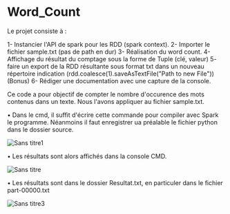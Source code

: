  # Word_Count

 Le projet consiste à :

   1- Instancier l'API de spark pour les RDD (spark context). 
   2- Importer le fichier sample.txt (pas de path en dur)
   3- Réalisation  du word count.
   4- Affichage du résultat du comptage sous la forme de Tuple (clé, valeur) 
   5- faire un export de la RDD résultante sous format txt dans un nouveau répertoire indication (rdd.coalesce(1).saveAsTextFile("Path to new File")) 
   (Bonus) 6- Rédiger une documentation avec une capture de la console.
   

  Ce code a pour objectif de compter le nombre d'occurence des mots contenus dans un texte. Nous l'avons appliquer au fichier sample.txt.
  
  • Dans le cmd, il suffit d'écrire cette commande pour compiler avec Spark le programme. Néanmoins il faut enregistrer ua préalable le  fichier python dans le dossier source.

 ![Sans titre1](https://user-images.githubusercontent.com/71505484/101961127-57c78d80-3c09-11eb-82f5-bdd9a1b37b24.png)
 
  • Les résultats sont alors affichés dans la console CMD.

 ![Sans titre](https://user-images.githubusercontent.com/71505484/101960495-da4f4d80-3c07-11eb-8a66-6c97d4910743.png)
 
 • Les résultats sont dans le dossier Resultat.txt, en particuler dans le fichier part-00000.txt
 
 ![Sans titre3](https://user-images.githubusercontent.com/71505484/101961537-331fe580-3c0a-11eb-9843-a686e01f0dc3.png)
 
